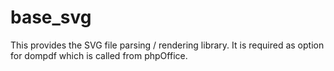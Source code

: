base_svg
========
This provides the SVG file parsing / rendering library.
It is required as option for dompdf which is called from phpOffice.


